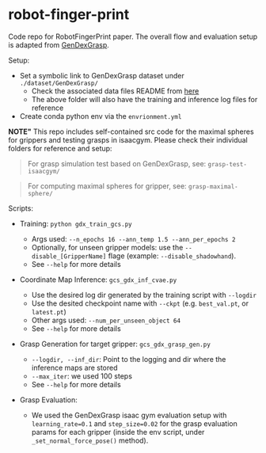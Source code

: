 # robot-finger-print
Code repo for RobotFingerPrint paper. The overall flow and evaluation setup is adapted from [GenDexGrasp](https://github.com/tengyu-liu/GenDexGrasp).

Setup:

- Set a symbolic link to GenDexGrasp dataset under `./dataset/GenDexGrasp/`
  - Check the associated data files README from [here](https://utdallas.box.com/v/RobotFingerPrint-Data)
  - The above folder will also have the training and inference log files for reference
- Create conda python env via the `envrionment.yml`


**NOTE"** This repo includes  self-contained src code for the maximal spheres for grippers and testing grasps in isaacgym. Please check their individual folders for reference and setup:

> For grasp simulation test based on GenDexGrasp, see: `grasp-test-isaacgym/`

> For computing maximal spheres for gripper, see: `grasp-maximal-sphere/`


Scripts:

- Training: `python gdx_train_gcs.py` 
  - Args used: `--n_epochs 16 --ann_temp 1.5 --ann_per_epochs 2`
  - Optionally, for unseen gripper models: use the `--disable_[GripperName]` flage (example: `--disable_shadowhand`).
  - See `--help` for more details

- Coordinate Map Inference: `gcs_gdx_inf_cvae.py`
  - Use the desired log dir generated by the training script with `--logdir`
  - Use the desited checkpoint name with `--ckpt` (e.g. `best_val.pt`, or `latest.pt`) 
  - Other args used: `--num_per_unseen_object 64`
  - See `--help` for more details

- Grasp Generation for target gripper: `gcs_gdx_grasp_gen.py`
  - `--logdir, --inf_dir`: Point to the logging and dir where the inference maps are stored
  - `--max_iter`: we used 100 steps
  - See `--help` for more details

- Grasp Evaluation:
  - We used the GenDexGrasp isaac gym evaluation setup with `learning_rate=0.1` and `step_size=0.02` for the grasp evaluation params for each gripper (inside the env script, under `_set_normal_force_pose()` method). 

